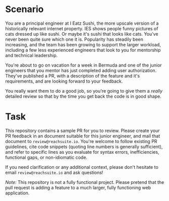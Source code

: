 # Scenario

You are a principal engineer at I Eatz Sushi, the more upscale version of a historically relevant internet
property.  IES shows people funny pictures of cats dressed up like sushi.  Or maybe it's sushi that looks like
cats.  You've never been quite sure which one it is.  Popularity has steadily been increasing, and the team
has been growing to support the larger workload, including a few less experienced engineers that look to you
for mentorship and technical leadership.

You're about to go on vacation for a week in Bermuda and one of the junior engineers that you mentor has just
completed adding user authorization.  They've published a PR, with a description of the feature and it's
requirements, and are looking forward to your feedback.

You really want them to do a good job, so you're going to give them a _really_ detailed review so that by the
time you get back the code is in good shape.

# Task

This repository contains a sample PR for you to review.  Please create your PR feedback in an document
suitable for this junior engineer, and mail that document to `review@reachsuite.io`.  You're welcome to follow
existing PR guidelines, cite code snippets (quoting line numbers is generally sufficient), and refer to
specific lines as you evaluate for syntax errors, inefficiencies, functional gaps, or non-idiomatic code.

If you need clarification or any additional context, please don't hesitate to email `review@reachsuite.io` and
ask questions!

_Note:_ This repository is not a fully functional project.  Please pretend that the pull request is adding a
feature to a much larger, fully functioning web application.
